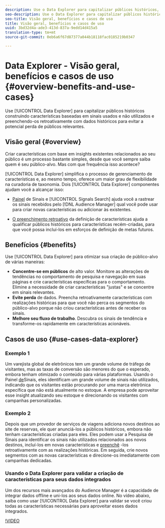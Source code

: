 ```yaml
---
description: Use o Data Explorer para capitalizar públicos históricos, criando características baseadas em sinais usados e não utilizados, e preenchendo-os com dados históricos para evitar a perda potencial de públicos relevantes.
seo-description: Use o Data Explorer para capitalizar públicos históricos, criando características baseadas em sinais usados e não utilizados, e preenchendo-os com dados históricos para evitar a perda potencial de públicos relevantes.
seo-title: Visão geral, benefícios e casos de uso
title: Visão geral, benefícios e casos de uso
uuid: 3bd32d4a-ade3-413d-837a-9edd14d415a5
translation-type: tm+mt
source-git-commit: 0eb6a6f67d87377a044b18118fac0185219b0347

---
```



# Data Explorer - Visão geral, benefícios e casos de uso {#overview-benefits-and-use-cases}

Use [!UICONTROL Data Explorer] para capitalizar públicos históricos construindo características baseadas em sinais usados e não utilizados e preenchendo-os retroativamente com dados históricos para evitar a potencial perda de públicos relevantes.

## Visão geral {#overview}

Criar características com base em insights existentes relacionados ao seu público é um processo bastante simples, desde que você sempre saiba quem é seu público-alvo. Mas com que frequência isso acontece?

[!UICONTROL Data Explorer] simplifica o processo de gerenciamento de características e, ao mesmo tempo, oferece um maior grau de flexibilidade na curadoria de taxonomia. Dois [!UICONTROL Data Explorer] componentes ajudam você a alcançar isso:

* [Painel](../../features/data-explorer/data-explorer-signals-dashboard.md) de Sinais e [!UICONTROL Signals Search] ajuda você a rastrear os sinais recebidos pelo [!DNL Audience Manager] qual você pode usar para criar novas características ou adicionar às existentes.

* [O preenchimento retroativo](../../features/data-explorer/data-explorer-trait-backfill.md) da definição de características ajuda a qualificar públicos históricos para características recém-criadas, para que você possa incluí-los em esforços de definição de metas futuros.

## Benefícios {#benefits}

Use [!UICONTROL Data Explorer] para otimizar sua criação de público-alvo de várias maneiras:

* **Concentre-se em públicos** de alto valor. Monitore as alterações de tendências no comportamento de pesquisa e navegação em suas páginas e crie características específicas para o comportamento. Elimine a necessidade de criar características "justas" e se concentre em sinais relevantes.
* **Evite perda** de dados. Preencha retroativamente características com realizações históricas para que você não perca os segmentos do público-alvo porque não criou características antes de receber os sinais.
* **Melhore seu fluxo de trabalho**. Descubra os sinais de tendência e transforme-os rapidamente em características acionáveis.

## Casos de uso {#use-cases-data-explorer}

### Exemplo 1

Um varejista global de eletrônicos tem um grande volume de tráfego de visitantes, mas as taxas de conversão são menores do que o esperado, embora tenham otimizado o conteúdo para várias plataformas. Usando o Painel [de](../../features/data-explorer/data-explorer-signals-dashboard.md)Sinais, eles identificam um grande volume de sinais não utilizados, indicando que os visitantes estão procurando por uma marca eletrônica específica que não está atualmente no estoque. A empresa pode aproveitar esse insight atualizando seu estoque e direcionando os visitantes com campanhas personalizadas.

### Exemplo 2

Depois que um provedor de serviços de viagens adiciona novos destinos ao site de reservas, ele quer anunciá-los a públicos históricos, embora não tenham características criadas para eles. Eles podem usar a Pesquisa de Sinais para identificar os sinais não utilizados relacionados aos novos destinos, incluí-los em novas características e [preenchê](../../features/data-explorer/data-explorer-trait-backfill.md) -los retroativamente com as realizações históricas. Em seguida, crie novos segmentos com as novas características e direcione-os imediatamente com campanhas dedicadas.

### Usando o Data Explorer para validar a criação de características para seus dados integrados

Um dos recursos mais avançados do Audience Manager é a capacidade de integrar dados offline e uni-los aos seus dados online. No vídeo abaixo, saiba como usar [!UICONTROL Data Explorer] para validar se você criou todas as características necessárias para aproveitar esses dados integrados.

[!VIDEO](https://video.tv.adobe.com/v/25149/?captions=por_br)